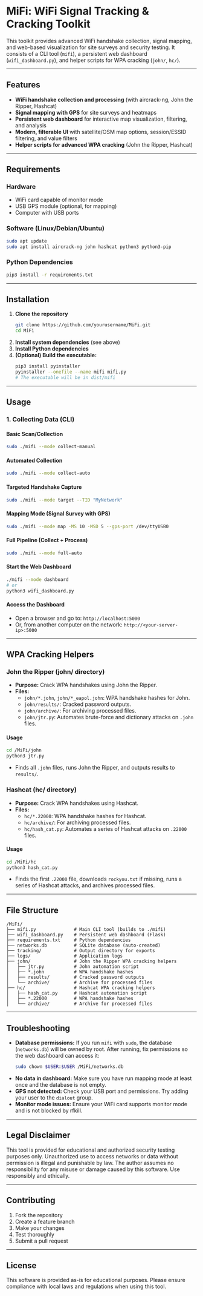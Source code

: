 # MiFi: WiFi Signal Tracking & Cracking Toolkit

This toolkit provides advanced WiFi handshake collection, signal mapping, and web-based visualization for site surveys and security testing. It consists of a CLI tool (`mifi`), a persistent web dashboard (`wifi_dashboard.py`), and helper scripts for WPA cracking (`john/`, `hc/`).

---

## Features
- **WiFi handshake collection and processing** (with aircrack-ng, John the Ripper, Hashcat)
- **Signal mapping with GPS** for site surveys and heatmaps
- **Persistent web dashboard** for interactive map visualization, filtering, and analysis
- **Modern, filterable UI** with satellite/OSM map options, session/ESSID filtering, and value filters
- **Helper scripts for advanced WPA cracking** (John the Ripper, Hashcat)

---

## Requirements

### Hardware
- WiFi card capable of monitor mode
- USB GPS module (optional, for mapping)
- Computer with USB ports

### Software (Linux/Debian/Ubuntu)
```bash
sudo apt update
sudo apt install aircrack-ng john hashcat python3 python3-pip
```

### Python Dependencies
```bash
pip3 install -r requirements.txt
```

---

## Installation

1. **Clone the repository**
   ```bash
   git clone https://github.com/yourusername/MiFi.git
   cd MiFi
   ```
2. **Install system dependencies** (see above)
3. **Install Python dependencies**
4. **(Optional) Build the executable:**
   ```bash
   pip3 install pyinstaller
   pyinstaller --onefile --name mifi mifi.py
   # The executable will be in dist/mifi
   ```

---

## Usage

### 1. **Collecting Data (CLI)**

#### **Basic Scan/Collection**
```bash
sudo ./mifi --mode collect-manual
```

#### **Automated Collection**
```bash
sudo ./mifi --mode collect-auto
```

#### **Targeted Handshake Capture**
```bash
sudo ./mifi --mode target --TID "MyNetwork"
```

#### **Mapping Mode (Signal Survey with GPS)**
```bash
sudo ./mifi --mode map -MS 10 -MSD 5 --gps-port /dev/ttyUSB0
```

#### **Full Pipeline (Collect + Process)**
```bash
sudo ./mifi --mode full-auto
```

#### **Start the Web Dashboard**
```bash
./mifi --mode dashboard
# or
python3 wifi_dashboard.py
```

#### **Access the Dashboard**
- Open a browser and go to: `http://localhost:5000`
- Or, from another computer on the network: `http://<your-server-ip>:5000`

---

## WPA Cracking Helpers

### **John the Ripper (john/ directory)**

- **Purpose:** Crack WPA handshakes using John the Ripper.
- **Files:**
  - `john/*.john`, `john/*_eapol.john`: WPA handshake hashes for John.
  - `john/results/`: Cracked password outputs.
  - `john/archive/`: For archiving processed files.
  - `john/jtr.py`: Automates brute-force and dictionary attacks on `.john` files.

#### **Usage**
```bash
cd /MiFi/john
python3 jtr.py
```
- Finds all `.john` files, runs John the Ripper, and outputs results to `results/`.

### **Hashcat (hc/ directory)**

- **Purpose:** Crack WPA handshakes using Hashcat.
- **Files:**
  - `hc/*.22000`: WPA handshake hashes for Hashcat.
  - `hc/archive/`: For archiving processed files.
  - `hc/hash_cat.py`: Automates a series of Hashcat attacks on `.22000` files.

#### **Usage**
```bash
cd /MiFi/hc
python3 hash_cat.py
```
- Finds the first `.22000` file, downloads `rockyou.txt` if missing, runs a series of Hashcat attacks, and archives processed files.

---

## File Structure
```
/MiFi/
├── mifi.py              # Main CLI tool (builds to ./mifi)
├── wifi_dashboard.py    # Persistent web dashboard (Flask)
├── requirements.txt     # Python dependencies
├── networks.db          # SQLite database (auto-created)
├── tracking/            # Output directory for exports
├── logs/                # Application logs
├── john/                # John the Ripper WPA cracking helpers
│   ├── jtr.py           # John automation script
│   ├── *.john           # WPA handshake hashes
│   ├── results/         # Cracked password outputs
│   └── archive/         # Archive for processed files
├── hc/                  # Hashcat WPA cracking helpers
│   ├── hash_cat.py      # Hashcat automation script
│   ├── *.22000          # WPA handshake hashes
│   └── archive/         # Archive for processed files
```

---

## Troubleshooting

- **Database permissions:** If you run `mifi` with `sudo`, the database (`networks.db`) will be owned by root. After running, fix permissions so the web dashboard can access it:
  ```bash
  sudo chown $USER:$USER /MiFi/networks.db
  ```
- **No data in dashboard:** Make sure you have run mapping mode at least once and the database is not empty.
- **GPS not detected:** Check your USB port and permissions. Try adding your user to the `dialout` group.
- **Monitor mode issues:** Ensure your WiFi card supports monitor mode and is not blocked by rfkill.

---

## Legal Disclaimer
This tool is provided for educational and authorized security testing purposes only. Unauthorized use to access networks or data without permission is illegal and punishable by law. The author assumes no responsibility for any misuse or damage caused by this software. Use responsibly and ethically.

---

## Contributing
1. Fork the repository
2. Create a feature branch
3. Make your changes
4. Test thoroughly
5. Submit a pull request

---

## License
This software is provided as-is for educational purposes. Please ensure compliance with local laws and regulations when using this tool. 
